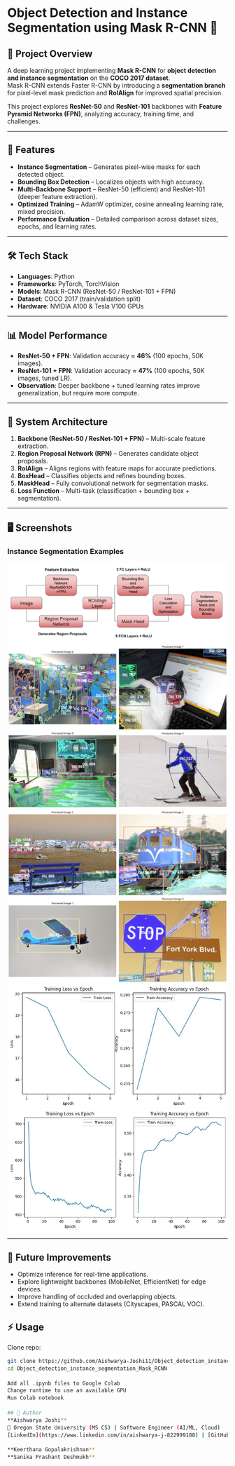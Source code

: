 # Object Detection and Instance Segmentation using Mask R-CNN 🎯  

## 📌 Project Overview  
A deep learning project implementing **Mask R-CNN** for **object detection and instance segmentation** on the **COCO 2017 dataset**.  
Mask R-CNN extends Faster R-CNN by introducing a **segmentation branch** for pixel-level mask prediction and **RoIAlign** for improved spatial precision.  

This project explores **ResNet-50** and **ResNet-101** backbones with **Feature Pyramid Networks (FPN)**, analyzing accuracy, training time, and challenges.  

---

## 🚀 Features  
- **Instance Segmentation** – Generates pixel-wise masks for each detected object.  
- **Bounding Box Detection** – Localizes objects with high accuracy.  
- **Multi-Backbone Support** – ResNet-50 (efficient) and ResNet-101 (deeper feature extraction).  
- **Optimized Training** – AdamW optimizer, cosine annealing learning rate, mixed precision.  
- **Performance Evaluation** – Detailed comparison across dataset sizes, epochs, and learning rates.  

---

## 🛠️ Tech Stack  
- **Languages**: Python  
- **Frameworks**: PyTorch, TorchVision  
- **Models**: Mask R-CNN (ResNet-50 / ResNet-101 + FPN)  
- **Dataset**: COCO 2017 (train/validation split)  
- **Hardware**: NVIDIA A100 & Tesla V100 GPUs  

---

## 📊 Model Performance  
- **ResNet-50 + FPN**: Validation accuracy ≈ **46%** (100 epochs, 50K images).  
- **ResNet-101 + FPN**: Validation accuracy ≈ **47%** (100 epochs, 50K images, tuned LR).  
- **Observation**: Deeper backbone + tuned learning rates improve generalization, but require more compute.  

---

## 📂 System Architecture  
1. **Backbone (ResNet-50 / ResNet-101 + FPN)** – Multi-scale feature extraction.  
2. **Region Proposal Network (RPN)** – Generates candidate object proposals.  
3. **RoIAlign** – Aligns regions with feature maps for accurate predictions.  
4. **BoxHead** – Classifies objects and refines bounding boxes.  
5. **MaskHead** – Fully convolutional network for segmentation masks.  
6. **Loss Function** – Multi-task (classification + bounding box + segmentation).  

---

## 🖥️ Screenshots  
### Instance Segmentation Examples
![Model Architecture](./images/modelarvchitecture.png)
![Segmentation Masks1](./images/merge1.jpg)
![Segmentation Masks2](./images/merge2.jpg)
![Graph1](./images/loss_accuracy.jpeg)
![Graph2](./images/loss_accuracy_2.jpeg)



---

## 🔮 Future Improvements
- Optimize inference for real-time applications.  
- Explore lightweight backbones (MobileNet, EfficientNet) for edge devices.  
- Improve handling of occluded and overlapping objects. 
- Extend training to alternate datasets (Cityscapes, PASCAL VOC). 

## ⚡ Usage  
Clone repo:  
```bash
git clone https://github.com/Aishwarya-Joshi11/Object_detection_instance_segmentation_Mask_RCNN.git
cd Object_detection_instance_segmentation_Mask_RCNN

Add all .ipynb files to Google Colab
Change runtime to use an available GPU
Run Colab notebook

## 👤 Author
**Aishwarya Joshi**  
📍 Oregon State University (MS CS) | Software Engineer (AI/ML, Cloud)  
[LinkedIn](https://www.linkedin.com/in/aishwarya-j-822999188) | [GitHub](https://github.com/Aishwarya-Joshi11)

**Keerthana Gopalakrishnan**
**Sanika Prashant Deshmukh**
